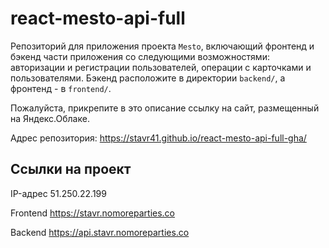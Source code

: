 # react-mesto-api-full
Репозиторий для приложения проекта `Mesto`, включающий фронтенд и бэкенд части приложения со следующими возможностями: авторизации и регистрации пользователей, операции с карточками и пользователями. Бэкенд расположите в директории `backend/`, а фронтенд - в `frontend/`. 
  
Пожалуйста, прикрепите в это описание ссылку на сайт, размещенный на Яндекс.Облаке.

Адрес репозитория: https://stavr41.github.io/react-mesto-api-full-gha/

## Ссылки на проект

IP-адрес 51.250.22.199

Frontend https://stavr.nomoreparties.co

Backend https://api.stavr.nomoreparties.co
